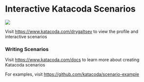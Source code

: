 # Interactive Katacoda Scenarios

[![](http://shields.katacoda.com/katacoda/drygaltsev/count.svg)](https://www.katacoda.com/drygaltsev "Get your profile on Katacoda.com")

Visit https://www.katacoda.com/drygaltsev to view the profile and interactive scenarios

### Writing Scenarios
Visit https://www.katacoda.com/docs to learn more about creating Katacoda scenarios

For examples, visit https://github.com/katacoda/scenario-example
